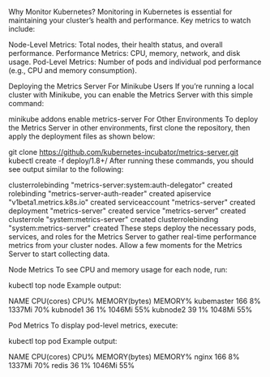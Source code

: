 Why Monitor Kubernetes?
Monitoring in Kubernetes is essential for maintaining your cluster’s health and performance. Key metrics to watch include:

Node-Level Metrics: Total nodes, their health status, and overall performance.
Performance Metrics: CPU, memory, network, and disk usage.
Pod-Level Metrics: Number of pods and individual pod performance (e.g., CPU and memory consumption).

Deploying the Metrics Server
For Minikube Users
If you’re running a local cluster with Minikube, you can enable the Metrics Server with this simple command:

minikube addons enable metrics-server
For Other Environments
To deploy the Metrics Server in other environments, first clone the repository, then apply the deployment files as shown below:

git clone https://github.com/kubernetes-incubator/metrics-server.git
kubectl create -f deploy/1.8+/
After running these commands, you should see output similar to the following:

clusterrolebinding "metrics-server:system:auth-delegator" created
rolebinding "metrics-server-auth-reader" created
apiservice "v1beta1.metrics.k8s.io" created
serviceaccount "metrics-server" created
deployment "metrics-server" created
service "metrics-server" created
clusterrole "system:metrics-server" created
clusterrolebinding "system:metrics-server" created
These steps deploy the necessary pods, services, and roles for the Metrics Server to gather real-time performance metrics from your cluster nodes. Allow a few moments for the Metrics Server to start collecting data.

Node Metrics
To see CPU and memory usage for each node, run:

kubectl top node
Example output:

NAME          CPU(cores)   CPU%   MEMORY(bytes)   MEMORY%
kubemaster    166          8%     1337Mi          70%
kubnode1      36           1%     1046Mi          55%
kubnode2      39           1%     1048Mi          55%

Pod Metrics
To display pod-level metrics, execute:

kubectl top pod
Example output:

NAME    CPU(cores)   CPU%   MEMORY(bytes)   MEMORY%
nginx   166          8%     1337Mi          70%
redis   36           1%     1046Mi          55%